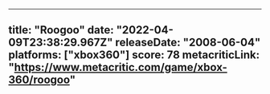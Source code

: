 
---
title: "Roogoo"
date: "2022-04-09T23:38:29.967Z"
releaseDate: "2008-06-04"
platforms: ["xbox360"]
score: 78
metacriticLink: "https://www.metacritic.com/game/xbox-360/roogoo"
---

